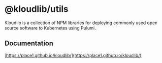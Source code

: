 # @kloudlib/utils

Kloudlib is a collection of NPM libraries for deploying commonly used
open source software to Kubernetes using Pulumi.

## Documentation

[https://place1.github.io/kloudlib/](https://place1.github.io/kloudlib/)
